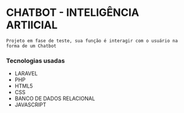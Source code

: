 # CHATBOT - INTELIGÊNCIA ARTIICIAL

    Projeto em fase de teste, sua função é interagir com o usuário na forma de um Chatbot

### Tecnologias usadas
* LARAVEL
* PHP
* HTML5
* CSS
* BANCO DE DADOS RELACIONAL
* JAVASCRIPT